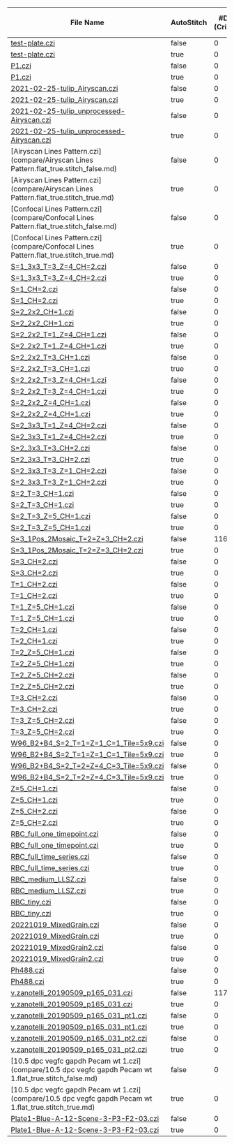 | File Name                                                                                                            |AutoStitch|#Diffs<br>(Critical)|#Diffs|Mem Gain|Init Time Gain|Read Time Gain|
|----------------------------------------------------------------------------------------------------------------------|----------|--------------------|------|--------|--------------|--------------|
| [test-plate.czi](compare/test-plate.flat_true.stitch_false.md)                                                       |false|0|99|1.3|0.3|1.0|
| [test-plate.czi](compare/test-plate.flat_true.stitch_true.md)                                                        |true|0|99|1.3|0.5|1.1|
| [P1.czi](compare/P1.flat_true.stitch_false.md)                                                                       |false|0|238|1.8|2.0|2.6|
| [P1.czi](compare/P1.flat_true.stitch_true.md)                                                                        |true|0|238|1.8|1.7|2.0|
| [2021-02-25-tulip_Airyscan.czi](compare/2021-02-25-tulip_Airyscan.flat_true.stitch_false.md)                         |false|0|87|1.7|1.0|1.7|
| [2021-02-25-tulip_Airyscan.czi](compare/2021-02-25-tulip_Airyscan.flat_true.stitch_true.md)                          |true|0|87|1.7|2.6|1.3|
| [2021-02-25-tulip_unprocessed-Airyscan.czi](compare/2021-02-25-tulip_unprocessed-Airyscan.flat_true.stitch_false.md) |false|0|5379|2.1|1.3|0.8|
| [2021-02-25-tulip_unprocessed-Airyscan.czi](compare/2021-02-25-tulip_unprocessed-Airyscan.flat_true.stitch_true.md)  |true|0|5379|2.1|1.8|0.9|
| [Airyscan Lines Pattern.czi](compare/Airyscan Lines Pattern.flat_true.stitch_false.md)                               |false|0|7|1.6|1.3|1.1|
| [Airyscan Lines Pattern.czi](compare/Airyscan Lines Pattern.flat_true.stitch_true.md)                                |true|0|7|1.6|1.4|1.3|
| [Confocal Lines Pattern.czi](compare/Confocal Lines Pattern.flat_true.stitch_false.md)                               |false|0|7|1.6|1.2|1.3|
| [Confocal Lines Pattern.czi](compare/Confocal Lines Pattern.flat_true.stitch_true.md)                                |true|0|7|1.6|1.0|1.5|
| [S=1_3x3_T=3_Z=4_CH=2.czi](compare/S=1_3x3_T=3_Z=4_CH=2.flat_true.stitch_false.md)                                   |false|0|207|1.4|1.4|1.1|
| [S=1_3x3_T=3_Z=4_CH=2.czi](compare/S=1_3x3_T=3_Z=4_CH=2.flat_true.stitch_true.md)                                    |true|0|175|1.4|1.6|1.0|
| [S=1_CH=2.czi](compare/S=1_CH=2.flat_true.stitch_false.md)                                                           |false|0|1|1.3|1.5|1.3|
| [S=1_CH=2.czi](compare/S=1_CH=2.flat_true.stitch_true.md)                                                            |true|0|1|1.3|1.5|1.4|
| [S=2_2x2_CH=1.czi](compare/S=2_2x2_CH=1.flat_true.stitch_false.md)                                                   |false|0|8|1.3|1.0|1.1|
| [S=2_2x2_CH=1.czi](compare/S=2_2x2_CH=1.flat_true.stitch_true.md)                                                    |true|0|28|1.3|1.0|1.3|
| [S=2_2x2_T=1_Z=4_CH=1.czi](compare/S=2_2x2_T=1_Z=4_CH=1.flat_true.stitch_false.md)                                   |false|0|32|1.3|1.1|0.9|
| [S=2_2x2_T=1_Z=4_CH=1.czi](compare/S=2_2x2_T=1_Z=4_CH=1.flat_true.stitch_true.md)                                    |true|0|72|1.3|1.0|1.3|
| [S=2_2x2_T=3_CH=1.czi](compare/S=2_2x2_T=3_CH=1.flat_true.stitch_false.md)                                           |false|0|24|1.3|0.8|1.3|
| [S=2_2x2_T=3_CH=1.czi](compare/S=2_2x2_T=3_CH=1.flat_true.stitch_true.md)                                            |true|0|56|1.3|1.0|1.2|
| [S=2_2x2_T=3_Z=4_CH=1.czi](compare/S=2_2x2_T=3_Z=4_CH=1.flat_true.stitch_false.md)                                   |false|0|96|1.3|0.7|1.3|
| [S=2_2x2_T=3_Z=4_CH=1.czi](compare/S=2_2x2_T=3_Z=4_CH=1.flat_true.stitch_true.md)                                    |true|0|184|1.3|1.1|1.3|
| [S=2_2x2_Z=4_CH=1.czi](compare/S=2_2x2_Z=4_CH=1.flat_true.stitch_false.md)                                           |false|0|32|1.3|1.0|1.1|
| [S=2_2x2_Z=4_CH=1.czi](compare/S=2_2x2_Z=4_CH=1.flat_true.stitch_true.md)                                            |true|0|72|1.3|1.0|1.2|
| [S=2_3x3_T=1_Z=4_CH=2.czi](compare/S=2_3x3_T=1_Z=4_CH=2.flat_true.stitch_false.md)                                   |false|0|126|1.3|0.8|1.0|
| [S=2_3x3_T=1_Z=4_CH=2.czi](compare/S=2_3x3_T=1_Z=4_CH=2.flat_true.stitch_true.md)                                    |true|0|126|1.4|1.2|1.0|
| [S=2_3x3_T=3_CH=2.czi](compare/S=2_3x3_T=3_CH=2.flat_true.stitch_false.md)                                           |false|0|90|1.3|0.8|0.9|
| [S=2_3x3_T=3_CH=2.czi](compare/S=2_3x3_T=3_CH=2.flat_true.stitch_true.md)                                            |true|0|96|1.4|1.0|1.1|
| [S=2_3x3_T=3_Z=1_CH=2.czi](compare/S=2_3x3_T=3_Z=1_CH=2.flat_true.stitch_false.md)                                   |false|0|90|1.3|0.8|1.0|
| [S=2_3x3_T=3_Z=1_CH=2.czi](compare/S=2_3x3_T=3_Z=1_CH=2.flat_true.stitch_true.md)                                    |true|0|98|1.4|1.0|1.1|
| [S=2_T=3_CH=1.czi](compare/S=2_T=3_CH=1.flat_true.stitch_false.md)                                                   |false|0|6|1.3|1.0|1.2|
| [S=2_T=3_CH=1.czi](compare/S=2_T=3_CH=1.flat_true.stitch_true.md)                                                    |true|0|6|1.3|1.3|1.2|
| [S=2_T=3_Z=5_CH=1.czi](compare/S=2_T=3_Z=5_CH=1.flat_true.stitch_false.md)                                           |false|0|30|1.3|1.0|1.2|
| [S=2_T=3_Z=5_CH=1.czi](compare/S=2_T=3_Z=5_CH=1.flat_true.stitch_true.md)                                            |true|0|30|1.3|1.0|1.4|
| [S=3_1Pos_2Mosaic_T=2=Z=3_CH=2.czi](compare/S=3_1Pos_2Mosaic_T=2=Z=3_CH=2.flat_true.stitch_false.md)                 |false|116|1950|1.5|0.7|1.8|
| [S=3_1Pos_2Mosaic_T=2=Z=3_CH=2.czi](compare/S=3_1Pos_2Mosaic_T=2=Z=3_CH=2.flat_true.stitch_true.md)                  |true|0|193|1.5|1.2|1.2|
| [S=3_CH=2.czi](compare/S=3_CH=2.flat_true.stitch_false.md)                                                           |false|0|3|1.3|0.8|1.1|
| [S=3_CH=2.czi](compare/S=3_CH=2.flat_true.stitch_true.md)                                                            |true|0|3|1.3|0.9|1.1|
| [T=1_CH=2.czi](compare/T=1_CH=2.flat_true.stitch_false.md)                                                           |false|0|1|1.3|1.6|1.3|
| [T=1_CH=2.czi](compare/T=1_CH=2.flat_true.stitch_true.md)                                                            |true|0|1|1.3|1.6|1.4|
| [T=1_Z=5_CH=1.czi](compare/T=1_Z=5_CH=1.flat_true.stitch_false.md)                                                   |false|0|4|1.3|1.0|1.1|
| [T=1_Z=5_CH=1.czi](compare/T=1_Z=5_CH=1.flat_true.stitch_true.md)                                                    |true|0|4|1.3|1.0|1.2|
| [T=2_CH=1.czi](compare/T=2_CH=1.flat_true.stitch_false.md)                                                           |false|0|1|1.3|1.6|1.3|
| [T=2_CH=1.czi](compare/T=2_CH=1.flat_true.stitch_true.md)                                                            |true|0|1|1.3|1.6|1.4|
| [T=2_Z=5_CH=1.czi](compare/T=2_Z=5_CH=1.flat_true.stitch_false.md)                                                   |false|0|9|1.3|0.9|1.1|
| [T=2_Z=5_CH=1.czi](compare/T=2_Z=5_CH=1.flat_true.stitch_true.md)                                                    |true|0|9|1.3|0.9|1.2|
| [T=2_Z=5_CH=2.czi](compare/T=2_Z=5_CH=2.flat_true.stitch_false.md)                                                   |false|0|19|1.3|1.0|1.2|
| [T=2_Z=5_CH=2.czi](compare/T=2_Z=5_CH=2.flat_true.stitch_true.md)                                                    |true|0|19|1.3|1.0|1.4|
| [T=3_CH=2.czi](compare/T=3_CH=2.flat_true.stitch_false.md)                                                           |false|0|5|1.3|0.9|1.2|
| [T=3_CH=2.czi](compare/T=3_CH=2.flat_true.stitch_true.md)                                                            |true|0|5|1.3|1.0|1.2|
| [T=3_Z=5_CH=2.czi](compare/T=3_Z=5_CH=2.flat_true.stitch_false.md)                                                   |false|0|29|1.3|1.0|1.1|
| [T=3_Z=5_CH=2.czi](compare/T=3_Z=5_CH=2.flat_true.stitch_true.md)                                                    |true|0|29|1.3|1.4|1.2|
| [W96_B2+B4_S=2_T=1=Z=1_C=1_Tile=5x9.czi](compare/W96_B2+B4_S=2_T=1=Z=1_C=1_Tile=5x9.flat_true.stitch_false.md)       |false|0|90|1.3|0.4|1.0|
| [W96_B2+B4_S=2_T=1=Z=1_C=1_Tile=5x9.czi](compare/W96_B2+B4_S=2_T=1=Z=1_C=1_Tile=5x9.flat_true.stitch_true.md)        |true|0|50|1.4|0.9|1.1|
| [W96_B2+B4_S=2_T=2=Z=4_C=3_Tile=5x9.czi](compare/W96_B2+B4_S=2_T=2=Z=4_C=3_Tile=5x9.flat_true.stitch_false.md)       |false|0|1980|1.9|1.1|1.2|
| [W96_B2+B4_S=2_T=2=Z=4_C=3_Tile=5x9.czi](compare/W96_B2+B4_S=2_T=2=Z=4_C=3_Tile=5x9.flat_true.stitch_true.md)        |true|0|552|2.5|2.3|1.1|
| [Z=5_CH=1.czi](compare/Z=5_CH=1.flat_true.stitch_false.md)                                                           |false|0|4|1.3|1.0|1.1|
| [Z=5_CH=1.czi](compare/Z=5_CH=1.flat_true.stitch_true.md)                                                            |true|0|4|1.3|0.9|1.1|
| [Z=5_CH=2.czi](compare/Z=5_CH=2.flat_true.stitch_false.md)                                                           |false|0|9|1.3|1.0|1.3|
| [Z=5_CH=2.czi](compare/Z=5_CH=2.flat_true.stitch_true.md)                                                            |true|0|9|1.3|1.0|1.2|
| [RBC_full_one_timepoint.czi](compare/RBC_full_one_timepoint.flat_true.stitch_false.md)                               |false|0|1642|1.7|2.6|3.2|
| [RBC_full_one_timepoint.czi](compare/RBC_full_one_timepoint.flat_true.stitch_true.md)                                |true|0|1642|1.7|2.8|1.7|
| [RBC_full_time_series.czi](compare/RBC_full_time_series.flat_true.stitch_false.md)                                   |false|0|4976|2.1|4.6|4.9|
| [RBC_full_time_series.czi](compare/RBC_full_time_series.flat_true.stitch_true.md)                                    |true|0|4976|2.1|4.8|2.3|
| [RBC_medium_LLSZ.czi](compare/RBC_medium_LLSZ.flat_true.stitch_false.md)                                             |false|0|8310|2.3|5.6|5.9|
| [RBC_medium_LLSZ.czi](compare/RBC_medium_LLSZ.flat_true.stitch_true.md)                                              |true|0|8310|2.3|5.6|2.2|
| [RBC_tiny.czi](compare/RBC_tiny.flat_true.stitch_false.md)                                                           |false|0|1642|1.7|2.7|3.7|
| [RBC_tiny.czi](compare/RBC_tiny.flat_true.stitch_true.md)                                                            |true|0|1642|1.7|2.6|2.6|
| [20221019_MixedGrain.czi](compare/20221019_MixedGrain.flat_true.stitch_false.md)                                     |false|0|219|1.8|1.3|1.3|
| [20221019_MixedGrain.czi](compare/20221019_MixedGrain.flat_true.stitch_true.md)                                      |true|0|219|1.8|1.2|1.2|
| [20221019_MixedGrain2.czi](compare/20221019_MixedGrain2.flat_true.stitch_false.md)                                   |false|0|411|1.9|1.2|1.5|
| [20221019_MixedGrain2.czi](compare/20221019_MixedGrain2.flat_true.stitch_true.md)                                    |true|0|411|1.9|1.0|1.4|
| [Ph488.czi](compare/Ph488.flat_true.stitch_false.md)                                                                 |false|0|167|1.7|1.0|1.3|
| [Ph488.czi](compare/Ph488.flat_true.stitch_true.md)                                                                  |true|0|167|1.7|1.0|1.4|
| [v.zanotelli_20190509_p165_031.czi](compare/v.zanotelli_20190509_p165_031.flat_true.stitch_false.md)                 |false|117|1493|1.1|0.7|0.8|
| [v.zanotelli_20190509_p165_031.czi](compare/v.zanotelli_20190509_p165_031.flat_true.stitch_true.md)                  |true|0|186|1.1|0.5|1.2|
| [v.zanotelli_20190509_p165_031_pt1.czi](compare/v.zanotelli_20190509_p165_031_pt1.flat_true.stitch_false.md)         |false|0|0|1.2|1.3|1.1|
| [v.zanotelli_20190509_p165_031_pt1.czi](compare/v.zanotelli_20190509_p165_031_pt1.flat_true.stitch_true.md)          |true|0|0|1.2|1.3|1.3|
| [v.zanotelli_20190509_p165_031_pt2.czi](compare/v.zanotelli_20190509_p165_031_pt2.flat_true.stitch_false.md)         |false|0|6|1.2|1.3|1.1|
| [v.zanotelli_20190509_p165_031_pt2.czi](compare/v.zanotelli_20190509_p165_031_pt2.flat_true.stitch_true.md)          |true|0|6|1.2|1.4|1.3|
| [10.5 dpc vegfc gapdh Pecam wt 1.czi](compare/10.5 dpc vegfc gapdh Pecam wt 1.flat_true.stitch_false.md)             |false|0|0|1.4|1.1|1.0|
| [10.5 dpc vegfc gapdh Pecam wt 1.czi](compare/10.5 dpc vegfc gapdh Pecam wt 1.flat_true.stitch_true.md)              |true|0|0|1.4|1.0|1.1|
| [Plate1-Blue-A-12-Scene-3-P3-F2-03.czi](compare/Plate1-Blue-A-12-Scene-3-P3-F2-03.flat_true.stitch_false.md)         |false|0|62|1.2|1.0|1.2|
| [Plate1-Blue-A-12-Scene-3-P3-F2-03.czi](compare/Plate1-Blue-A-12-Scene-3-P3-F2-03.flat_true.stitch_true.md)          |true|0|62|1.2|1.1|1.3|
